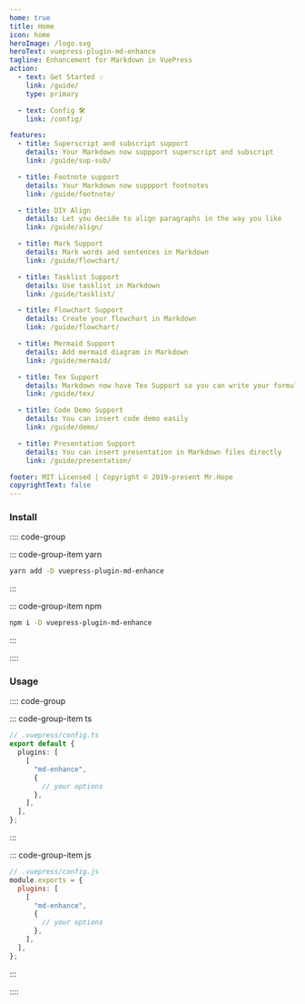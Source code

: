 ```yaml
---
home: true
title: Home
icon: home
heroImage: /logo.svg
heroText: vuepress-plugin-md-enhance
tagline: Enhancement for Markdown in VuePress
action:
  - text: Get Started 💡
    link: /guide/
    type: primary

  - text: Config 🛠
    link: /config/

features:
  - title: Superscript and subscript support
    details: Your Markdown now suppport superscript and subscript
    link: /guide/sup-sub/

  - title: Footnote support
    details: Your Markdown now suppport footnotes
    link: /guide/footnote/

  - title: DIY Align
    details: Let you decide to align paragraphs in the way you like
    link: /guide/align/

  - title: Mark Support
    details: Mark words and sentences in Markdown
    link: /guide/flowchart/

  - title: Tasklist Support
    details: Use tasklist in Markdown
    link: /guide/tasklist/

  - title: Flowchart Support
    details: Create your flowchart in Markdown
    link: /guide/flowchart/

  - title: Mermaid Support
    details: Add mermaid diagram in Markdown
    link: /guide/mermaid/

  - title: Tex Support
    details: Markdown now have Tex Support so you can write your formula
    link: /guide/tex/

  - title: Code Demo Support
    details: You can insert code demo easily
    link: /guide/demo/

  - title: Presentation Support
    details: You can insert presentation in Markdown files directly
    link: /guide/presentation/

footer: MIT Licensed | Copyright © 2019-present Mr.Hope
copyrightText: false
---
```


### Install

:::: code-group

::: code-group-item yarn

```bash
yarn add -D vuepress-plugin-md-enhance
```

:::

::: code-group-item npm

```bash
npm i -D vuepress-plugin-md-enhance
```

:::

::::

### Usage

:::: code-group

::: code-group-item ts

```ts
// .vuepress/config.ts
export default {
  plugins: [
    [
      "md-enhance",
      {
        // your options
      },
    ],
  ],
};
```

:::

::: code-group-item js

```js
// .vuepress/config.js
module.exports = {
  plugins: [
    [
      "md-enhance",
      {
        // your options
      },
    ],
  ],
};
```

:::

::::
